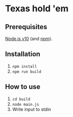 # Texas hold 'em

## Prerequisites
[Node.js v10](https://nodejs.org/en/download/) (and [npm](https://www.npmjs.com/)).

## Installation
1. `npm install`
2. `npm run build`

## How to use
1. `cd build`
2. `node main.js`
3. Write input to stdin
